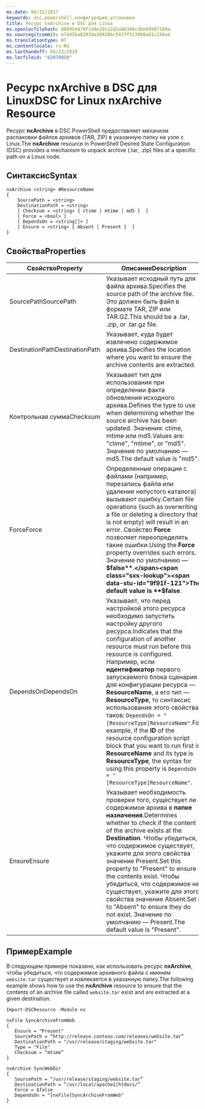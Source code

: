 ```yaml
---
ms.date: 06/12/2017
keywords: dsc,powershell,конфигурация,установка
title: Ресурс nxArchive в DSC для Linux
ms.openlocfilehash: 800954478f149e29c22d1a88304c3be9950f109a
ms.sourcegitcommit: e7445ba8203da304286c591ff513900ad1c244a4
ms.translationtype: HT
ms.contentlocale: ru-RU
ms.lasthandoff: 04/23/2019
ms.locfileid: "62078050"
---
```

# <a name="dsc-for-linux-nxarchive-resource"></a><span data-ttu-id="9f91f-103">Ресурс nxArchive в DSC для Linux</span><span class="sxs-lookup"><span data-stu-id="9f91f-103">DSC for Linux nxArchive Resource</span></span>

<span data-ttu-id="9f91f-104">Ресурс **nxArchive** в DSC PowerShell предоставляет механизм распаковки файлов архивов (TAR, ZIP) в указанную папку на узле с Linux.</span><span class="sxs-lookup"><span data-stu-id="9f91f-104">The **nxArchive** resource in PowerShell Desired State Configuration (DSC) provides a mechanism to unpack archive (.tar, .zip) files at a specific path on a Linux node.</span></span>

## <a name="syntax"></a><span data-ttu-id="9f91f-105">Синтаксис</span><span class="sxs-lookup"><span data-stu-id="9f91f-105">Syntax</span></span>

```
nxArchive <string> #ResourceName
{
    SourcePath = <string>
    DestinationPath = <string>
    [ Checksum = <string> { ctime | mtime | md5 }  ]
    [ Force = <bool> ]
    [ DependsOn = <string[]> ]
    [ Ensure = <string> { Absent | Present }  ]
}
```

## <a name="properties"></a><span data-ttu-id="9f91f-106">Свойства</span><span class="sxs-lookup"><span data-stu-id="9f91f-106">Properties</span></span>

|  <span data-ttu-id="9f91f-107">Свойство</span><span class="sxs-lookup"><span data-stu-id="9f91f-107">Property</span></span> |  <span data-ttu-id="9f91f-108">Описание</span><span class="sxs-lookup"><span data-stu-id="9f91f-108">Description</span></span> |
|---|---|
| <span data-ttu-id="9f91f-109">SourcePath</span><span class="sxs-lookup"><span data-stu-id="9f91f-109">SourcePath</span></span>| <span data-ttu-id="9f91f-110">Указывает исходный путь для файла архива.</span><span class="sxs-lookup"><span data-stu-id="9f91f-110">Specifies the source path of the archive file.</span></span> <span data-ttu-id="9f91f-111">Это должен быть файл в формате TAR, ZIP или TAR.GZ.</span><span class="sxs-lookup"><span data-stu-id="9f91f-111">This should be a .tar, .zip, or .tar.gz file.</span></span> |
| <span data-ttu-id="9f91f-112">DestinationPath</span><span class="sxs-lookup"><span data-stu-id="9f91f-112">DestinationPath</span></span>| <span data-ttu-id="9f91f-113">Указывает, куда будет извлечено содержимое архива.</span><span class="sxs-lookup"><span data-stu-id="9f91f-113">Specifies the location where you want to ensure the archive contents are extracted.</span></span>|
| <span data-ttu-id="9f91f-114">Контрольная сумма</span><span class="sxs-lookup"><span data-stu-id="9f91f-114">Checksum</span></span>| <span data-ttu-id="9f91f-115">Указывает тип для использования при определении факта обновления исходного архива.</span><span class="sxs-lookup"><span data-stu-id="9f91f-115">Defines the type to use when determining whether the source archive has been updated.</span></span> <span data-ttu-id="9f91f-116">Значения: ctime, mtime или md5.</span><span class="sxs-lookup"><span data-stu-id="9f91f-116">Values are: "ctime", "mtime", or "md5".</span></span> <span data-ttu-id="9f91f-117">Значение по умолчанию — md5.</span><span class="sxs-lookup"><span data-stu-id="9f91f-117">The default value is "md5".</span></span>|
| <span data-ttu-id="9f91f-118">Force</span><span class="sxs-lookup"><span data-stu-id="9f91f-118">Force</span></span>| <span data-ttu-id="9f91f-119">Определенные операции с файлами (например, перезапись файла или удаление непустого каталога) вызывают ошибку.</span><span class="sxs-lookup"><span data-stu-id="9f91f-119">Certain file operations (such as overwriting a file or deleting a directory that is not empty) will result in an error.</span></span> <span data-ttu-id="9f91f-120">Свойство **Force** позволяет переопределять такие ошибки.</span><span class="sxs-lookup"><span data-stu-id="9f91f-120">Using the **Force** property overrides such errors.</span></span> <span data-ttu-id="9f91f-121">Значение по умолчанию — **$false**.</span><span class="sxs-lookup"><span data-stu-id="9f91f-121">The default value is **$false**.</span></span>|
| <span data-ttu-id="9f91f-122">DependsOn</span><span class="sxs-lookup"><span data-stu-id="9f91f-122">DependsOn</span></span> | <span data-ttu-id="9f91f-123">Указывает, что перед настройкой этого ресурса необходимо запустить настройку другого ресурса.</span><span class="sxs-lookup"><span data-stu-id="9f91f-123">Indicates that the configuration of another resource must run before this resource is configured.</span></span> <span data-ttu-id="9f91f-124">Например, если **идентификатор** первого запускаемого блока сценария для конфигурации ресурса — **ResourceName**, а его тип — **ResourceType**, то синтаксис использования этого свойства таков: `DependsOn = "[ResourceType]ResourceName"`.</span><span class="sxs-lookup"><span data-stu-id="9f91f-124">For example, if the **ID** of the resource configuration script block that you want to run first is **ResourceName** and its type is **ResourceType**, the syntax for using this property is `DependsOn = "[ResourceType]ResourceName"`.</span></span>|
| <span data-ttu-id="9f91f-125">Ensure</span><span class="sxs-lookup"><span data-stu-id="9f91f-125">Ensure</span></span>| <span data-ttu-id="9f91f-126">Указывает необходимость проверки того, существует ли содержимое архива в **папке назначения**.</span><span class="sxs-lookup"><span data-stu-id="9f91f-126">Determines whether to check if the content of the archive exists at the **Destination**.</span></span> <span data-ttu-id="9f91f-127">Чтобы убедиться, что содержимое существует, укажите для этого свойства значение Present.</span><span class="sxs-lookup"><span data-stu-id="9f91f-127">Set this property to "Present" to ensure the contents exist.</span></span> <span data-ttu-id="9f91f-128">Чтобы убедиться, что содержимое не существует, укажите для этого свойства значение Absent.</span><span class="sxs-lookup"><span data-stu-id="9f91f-128">Set it to "Absent" to ensure they do not exist.</span></span> <span data-ttu-id="9f91f-129">Значение по умолчанию — Present.</span><span class="sxs-lookup"><span data-stu-id="9f91f-129">The default value is "Present".</span></span>|

## <a name="example"></a><span data-ttu-id="9f91f-130">Пример</span><span class="sxs-lookup"><span data-stu-id="9f91f-130">Example</span></span>

<span data-ttu-id="9f91f-131">В следующем примере показано, как использовать ресурс **nxArchive**, чтобы убедиться, что содержимое архивного файла с именем `website.tar` существует и извлекается в указанную папку.</span><span class="sxs-lookup"><span data-stu-id="9f91f-131">The following example shows how to use the **nxArchive** resource to ensure that the contents of an archive file called `website.tar` exist and are extracted at a given destination.</span></span>

```
Import-DSCResource -Module nx

nxFile SyncArchiveFromWeb
{
   Ensure = "Present"
   SourcePath = “http://release.contoso.com/releases/website.tar”
   DestinationPath = "/usr/release/staging/website.tar"
   Type = "File"
   Checksum = “mtime”
}

nxArchive SyncWebDir
{
   SourcePath = “/usr/release/staging/website.tar”
   DestinationPath = “/usr/local/apache2/htdocs/”
   Force = $false
   DependsOn = "[nxFile]SyncArchiveFromWeb"
}
```
